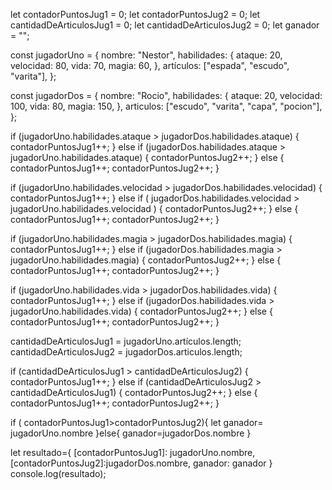 let contadorPuntosJug1 = 0;
let contadorPuntosJug2 = 0;
let cantidadDeArticulosJug1 = 0;
let cantidadDeArticulosJug2 = 0;
let ganador = "";

const jugadorUno = {
  nombre: "Nestor",
  habilidades: {
    ataque: 20,
    velocidad: 80,
    vida: 70,
    magia: 60,
  },
  artículos: ["espada", "escudo", "varita"],
};

const jugadorDos = {
  nombre: "Rocio",
  habilidades: {
    ataque: 20,
    velocidad: 100,
    vida: 80,
    magia: 150,
  },
  articulos: ["escudo", "varita", "capa", "pocion"],
};

if (jugadorUno.habilidades.ataque > jugadorDos.habilidades.ataque) {
  contadorPuntosJug1++;
} else if (jugadorDos.habilidades.ataque > jugadorUno.habilidades.ataque) {
  contadorPuntosJug2++;
} else {
  contadorPuntosJug1++;
  contadorPuntosJug2++;
}

if (jugadorUno.habilidades.velocidad > jugadorDos.habilidades.velocidad) {
  contadorPuntosJug1++;
} else if (
  jugadorDos.habilidades.velocidad > jugadorUno.habilidades.velocidad
) {
  contadorPuntosJug2++;
} else {
  contadorPuntosJug1++;
  contadorPuntosJug2++;
}

if (jugadorUno.habilidades.magia > jugadorDos.habilidades.magia) {
  contadorPuntosJug1++;
} else if (jugadorDos.habilidades.magia > jugadorUno.habilidades.magia) {
  contadorPuntosJug2++;
} else {
  contadorPuntosJug1++;
  contadorPuntosJug2++;
}

if (jugadorUno.habilidades.vida > jugadorDos.habilidades.vida) {
  contadorPuntosJug1++;
} else if (jugadorDos.habilidades.vida > jugadorUno.habilidades.vida) {
  contadorPuntosJug2++;
} else {
  contadorPuntosJug1++;
  contadorPuntosJug2++;
}

cantidadDeArticulosJug1 = jugadorUno.artículos.length;
cantidadDeArticulosJug2 = jugadorDos.articulos.length;

if (cantidadDeArticulosJug1 > cantidadDeArticulosJug2) {
  contadorPuntosJug1++;
} else if (cantidadDeArticulosJug2 > cantidadDeArticulosJug1) {
  contadorPuntosJug2++;
} else {
  contadorPuntosJug1++;
  contadorPuntosJug2++;
}

if ( contadorPuntosJug1>contadorPuntosJug2){
  let ganador= jugadorUno.nombre
}else{
ganador=jugadorDos.nombre
}

let resultado={
  [contadorPuntosJug1]: jugadorUno.nombre,
  [contadorPuntosJug2]:jugadorDos.nombre,
  ganador: ganador
}
console.log(resultado);


